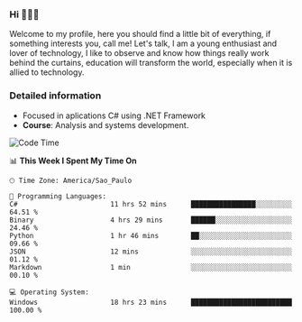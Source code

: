 


### Hi 🙋🏽‍♂️

Welcome to my profile, here you should find a little bit of everything, if something interests you, call me! Let's talk,
I am a young enthusiast and lover of technology, I like to observe and know how things really work behind the curtains, 
education will transform the world, especially when it is allied to technology.

### Detailed information
* Focused in aplications C# using .NET Framework
* **Course**: Analysis and systems development.

<!--START_SECTION:waka-->
![Code Time](http://img.shields.io/badge/Code%20Time-708%20hrs%2016%20mins-blue)

📊 **This Week I Spent My Time On** 

```text
🕑︎ Time Zone: America/Sao_Paulo

💬 Programming Languages: 
C#                       11 hrs 52 mins      ████████████████░░░░░░░░░   64.51 % 
Binary                   4 hrs 29 mins       ██████░░░░░░░░░░░░░░░░░░░   24.46 % 
Python                   1 hr 46 mins        ██░░░░░░░░░░░░░░░░░░░░░░░   09.66 % 
JSON                     12 mins             ░░░░░░░░░░░░░░░░░░░░░░░░░   01.12 % 
Markdown                 1 min               ░░░░░░░░░░░░░░░░░░░░░░░░░   00.10 % 

💻 Operating System: 
Windows                  18 hrs 23 mins      █████████████████████████   100.00 % 
```


<!--END_SECTION:waka-->


